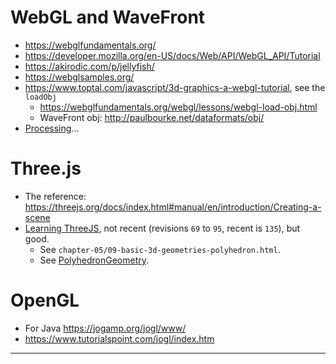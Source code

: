 # WebGL and WaveFront
- <https://webglfundamentals.org/>
- <https://developer.mozilla.org/en-US/docs/Web/API/WebGL_API/Tutorial>
- <https://akirodic.com/p/jellyfish/>
- <https://webglsamples.org/>
- <https://www.toptal.com/javascript/3d-graphics-a-webgl-tutorial>, see the `loadObj`
  - <https://webglfundamentals.org/webgl/lessons/webgl-load-obj.html>
  - WaveFront obj: <http://paulbourke.net/dataformats/obj/>
- [Processing](https://n-e-r-v-o-u-s.com/blog/?p=2738)...

# Three.js
- The reference: <https://threejs.org/docs/index.html#manual/en/introduction/Creating-a-scene>
- [Learning ThreeJS](https://github.com/josdirksen/learning-threejs), not recent (revisions `69` to `95`, recent is `135`), but good.
  - See `chapter-05/09-basic-3d-geometries-polyhedron.html`. 
  - See [PolyhedronGeometry](https://threejs.org/docs/#api/en/geometries/PolyhedronGeometry).

# OpenGL
- For Java <https://jogamp.org/jogl/www/>
- <https://www.tutorialspoint.com/jogl/index.htm>

---

